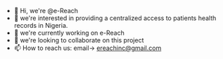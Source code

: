 - 👋 Hi, we're @e-Reach
- 👀 we're interested in providing a centralized access to patients health records  in Nigeria.
- 🌱 we're currently working on e-Reach
- 💞️ we're looking to collaborate on this project
- 📫 How to reach us: email-> ereachinc@gmail.com

<!---
e-Reach/e-Reach is a ✨ special ✨ repository because its `README.md` (this file) appears on your GitHub profile.
You can click the Preview link to take a look at your changes.
--->
